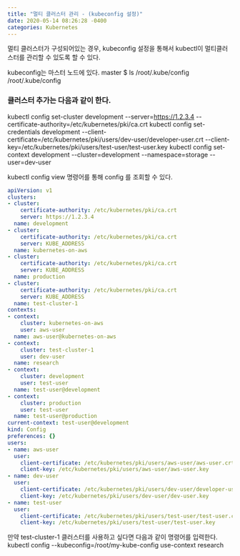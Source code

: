 ```yaml
---
title: "멀티 클러스터 관리 - (kubeconfig 설정)"
date: 2020-05-14 08:26:28 -0400
categories: Kubernetes
---
```

멀티 클러스터가 구성되어있는 경우, kubeconfig 설정을 통해서 kubectl이 멀티클러스터를 관리할 수 있도록 할 수 있다.

kubeconfig는 마스터 노드에 있다.
master $ ls /root/.kube/config
/root/.kube/config

### 클러스터 추가는 다음과 같이 한다.
kubectl config set-cluster development --server=https://1.2.3.4 --certificate-authority=/etc/kubernetes/pki/ca.crt
kubectl config set-credentials development --client-certificate=/etc/kubernetes/pki/users/dev-user/developer-user.crt --client-key=/etc/kubernetes/pki/users/test-user/test-user.key
kubectl config set-context development --cluster=development --namespace=storage --user=dev-user


kubectl config view 명령어를 통해 config 를 조회할 수 있다.
```yaml
apiVersion: v1
clusters:
- cluster:
    certificate-authority: /etc/kubernetes/pki/ca.crt
    server: https://1.2.3.4
  name: development
- cluster:
    certificate-authority: /etc/kubernetes/pki/ca.crt
    server: KUBE_ADDRESS
  name: kubernetes-on-aws
- cluster:
    certificate-authority: /etc/kubernetes/pki/ca.crt
    server: KUBE_ADDRESS
  name: production
- cluster:
    certificate-authority: /etc/kubernetes/pki/ca.crt
    server: KUBE_ADDRESS
  name: test-cluster-1
contexts:
- context:
    cluster: kubernetes-on-aws
    user: aws-user
  name: aws-user@kubernetes-on-aws
- context:
    cluster: test-cluster-1
    user: dev-user
  name: research
- context:
    cluster: development
    user: test-user
  name: test-user@development
- context:
    cluster: production
    user: test-user
  name: test-user@production
current-context: test-user@development
kind: Config
preferences: {}
users:
- name: aws-user
  user:
    client-certificate: /etc/kubernetes/pki/users/aws-user/aws-user.crt
    client-key: /etc/kubernetes/pki/users/aws-user/aws-user.key
- name: dev-user
  user:
    client-certificate: /etc/kubernetes/pki/users/dev-user/developer-user.crt
    client-key: /etc/kubernetes/pki/users/dev-user/dev-user.key
- name: test-user
  user:
    client-certificate: /etc/kubernetes/pki/users/test-user/test-user.crt
    client-key: /etc/kubernetes/pki/users/test-user/test-user.key
```

만약 test-cluster-1 클러스터를 사용하고 싶다면 다음과 같이 명령어를 입력한다.
kubectl config --kubeconfig=/root/my-kube-config use-context research
